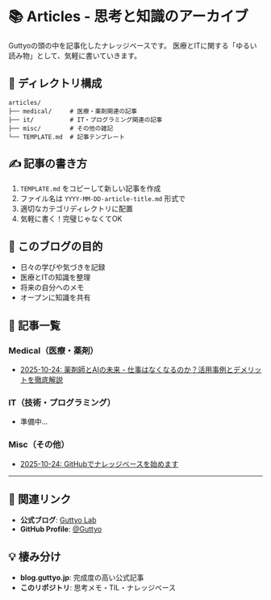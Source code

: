 # 📚 Articles - 思考と知識のアーカイブ

Guttyoの頭の中を記事化したナレッジベースです。
医療とITに関する「ゆるい読み物」として、気軽に書いていきます。

## 📁 ディレクトリ構成

```
articles/
├── medical/     # 医療・薬剤関連の記事
├── it/          # IT・プログラミング関連の記事
├── misc/        # その他の雑記
└── TEMPLATE.md  # 記事テンプレート
```

## ✍️ 記事の書き方

1. `TEMPLATE.md` をコピーして新しい記事を作成
2. ファイル名は `YYYY-MM-DD-article-title.md` 形式で
3. 適切なカテゴリディレクトリに配置
4. 気軽に書く！完璧じゃなくてOK

## 🎯 このブログの目的

- 日々の学びや気づきを記録
- 医療とITの知識を整理
- 将来の自分へのメモ
- オープンに知識を共有

## 📝 記事一覧

### Medical（医療・薬剤）

- [2025-10-24: 薬剤師とAIの未来 - 仕事はなくなるのか？活用事例とデメリットを徹底解説](medical/2025-10-24-pharmacist-ai-guide.md)

### IT（技術・プログラミング）

<!-- 記事が追加されたらここにリンクを追加 -->
- 準備中...

### Misc（その他）

- [2025-10-24: GitHubでナレッジベースを始めます](misc/2025-10-24-start-knowledge-base.md)

---

## 🔗 関連リンク

- **公式ブログ**: [Guttyo Lab](https://blog.guttyo.jp/)
- **GitHub Profile**: [@Guttyo](https://github.com/Guttyo)

## 💡 棲み分け

- **blog.guttyo.jp**: 完成度の高い公式記事
- **このリポジトリ**: 思考メモ・TIL・ナレッジベース
